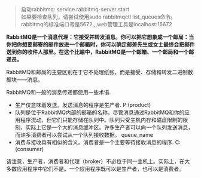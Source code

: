 > 启动rabbitmq: service rabbitmq-server start  
> 如果要检查队列，请尝试使用sudo rabbitmqctl list_queues命令。  
> rabbitmq的标准端口号是5672,,,web管理工具是localhost:15672



**RabbitMQ是一个消息代理：它接受并转发消息。你可以把它想象成一个邮局：当你把你想要邮寄的邮件放进一个邮箱时，你可以确定邮差先生或女士最终会把邮件送到你的收件人那里。在这个比喻中，RabbitMQ是一个邮箱、一个邮局和一个邮递员。**

RabbitMQ和邮局的主要区别在于它不处理纸张，而是接受、存储和转发二进制数据块——消息。  

RabbitMQ和一般的消息传递都使用一些术语.   
  
- 生产仅意味着发送。发送消息的程序是生产者. P:(product)
- 队列是位于RabbitMQ内部的邮箱的名称。尽管消息通过RabbitMQ和你的应用程序流动，但它们只能存储在队列中。队列只受主机内存和磁盘限制的限制，实际上它是一个大的消息缓冲区。许多生产者可以向一个队列发送消息，而许多消费者可以尝试从一个队列接收数据。 queue_name   
- 消费与接收具有相似的含义。消费者是一个主要等待接收消息的程序. C:(consumer)

请注意，生产者，消费者和代理（broker）不必位于同一主机上。实际上，在大多数应用程序中它们不是。一个应用程序既可以是生产者，也可以是消费者。








